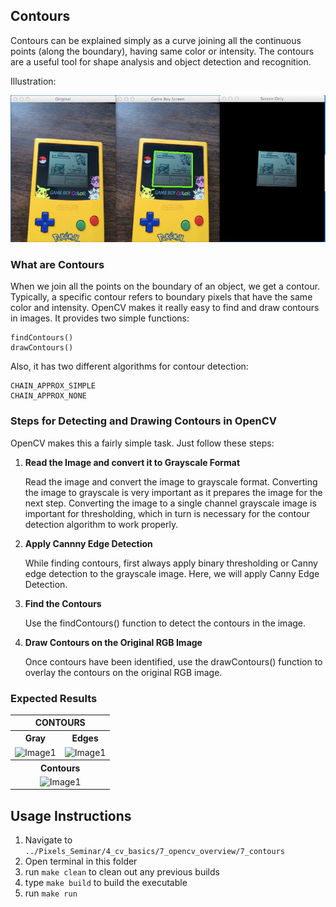 ## Contours

Contours can be explained simply as a curve joining all the continuous points (along the boundary), having same color or intensity. The contours are a useful tool for shape analysis and object detection and recognition.

Illustration:

<img src="../assets/images/contours_1.png" />

### What are Contours

When we join all the points on the boundary of an object, we get a contour. Typically, a specific contour refers to boundary pixels that have the same color and intensity. OpenCV makes it really easy to find and draw contours in images. It provides two simple functions:

    findContours()
    drawContours()

Also, it has two different algorithms for contour detection:

    CHAIN_APPROX_SIMPLE
    CHAIN_APPROX_NONE

### Steps for Detecting and Drawing Contours in OpenCV

OpenCV makes this a fairly simple task. Just follow these steps:

1. **Read the Image and convert it to Grayscale Format**

   Read the image and convert the image to grayscale format. Converting the image to grayscale is very important as it prepares the image for the next step. Converting the image to a single channel grayscale image is important for thresholding, which in turn is necessary for the contour detection algorithm to work properly.

2. **Apply Cannny Edge Detection**

   While finding contours, first always apply binary thresholding or Canny edge detection to the grayscale image. Here, we will apply Canny Edge Detection.

3. **Find the Contours**

   Use the findContours() function to detect the contours in the image.

4. **Draw Contours on the Original RGB Image**

   Once contours have been identified, use the drawContours() function to overlay the contours on the original RGB image.

### Expected Results

<table>
<tr>
<th colspan="2" style="text-align:center"> CONTOURS </th>
</tr>
<tr>
<th style="text-align:center"> Gray</th>
<th style="text-align:center"> Edges </th>
</tr>
<tr>
<td><image src="../assets/images/gray_player.png" alt = "Image1" width = 350 height="200"></td>
<td><image src="../assets/images/edges.png" alt = "Image1" width = 350 height="200"></td>
</tr>

<tr>
<th style="text-align:center" colspan="2"> Contours</th>
</tr>
<tr>
<td style="text-align: center" colspan="2"><image src="../assets/images/contours.png" alt = "Image1" width = 350 height="200"></td>
</table>

<table>
<tr>

## Usage Instructions
1. Navigate to ```../Pixels_Seminar/4_cv_basics/7_opencv_overview/7_contours```
2. Open terminal in this folder
3. run   ```make clean``` to clean out any previous builds
4. type ```make build``` to build the executable
5. run ```make run```